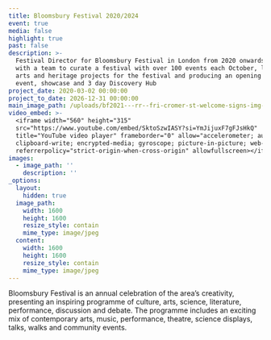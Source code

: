 ```yaml
---
title: Bloomsbury Festival 2020/2024
event: true
media: false
highlight: true
past: false
description: >-
  Festival Director for Bloomsbury Festival in London from 2020 onwards, working
  with a team to curate a festival with over 100 events each October, leading on
  arts and heritage projects for the festival and producing an opening outdoor
  event, showcase and 3 day Discovery Hub
project_date: 2020-03-02 00:00:00
project_to_date: 2026-12-31 00:00:00
main_image_path: /uploads/bf2021---rr--fri-cromer-st-welcome-signs-img-3586-2.jpg
video_embed: >-
  <iframe width="560" height="315"
  src="https://www.youtube.com/embed/SktoSzwIASY?si=YmJijuxF7gFJsHkQ"
  title="YouTube video player" frameborder="0" allow="accelerometer; autoplay;
  clipboard-write; encrypted-media; gyroscope; picture-in-picture; web-share"
  referrerpolicy="strict-origin-when-cross-origin" allowfullscreen></iframe>
images:
  - image_path: ''
    description: ''
_options:
  layout:
    hidden: true
  image_path:
    width: 1600
    height: 1600
    resize_style: contain
    mime_type: image/jpeg
  content:
    width: 1600
    height: 1600
    resize_style: contain
    mime_type: image/jpeg
---
```

Bloomsbury Festival is an annual celebration of the area’s creativity, presenting an inspiring programme of culture, arts, science, literature, performance, discussion and debate. The programme includes an exciting mix of contemporary arts, music, performance, theatre, science displays, talks, walks and community events.